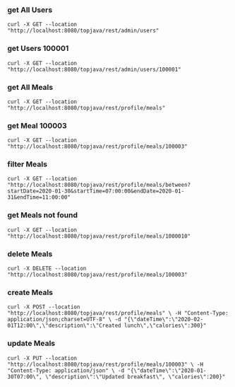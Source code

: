 ### get All Users
`curl -X GET --location "http://localhost:8080/topjava/rest/admin/users"`

### get Users 100001
`curl -X GET --location "http://localhost:8080/topjava/rest/admin/users/100001"`

### get All Meals
`curl -X GET --location "http://localhost:8080/topjava/rest/profile/meals"`

### get Meal 100003
`curl -X GET --location "http://localhost:8080/topjava/rest/profile/meals/100003"`

### filter Meals
`curl -X GET --location "http://localhost:8080/topjava/rest/profile/meals/between?startDate=2020-01-30&startTime=07:00:00&endDate=2020-01-31&endTime=11:00:00"`

### get Meals not found
`curl -X GET --location "http://localhost:8080/topjava/rest/profile/meals/1000010"`

### delete Meals
`curl -X DELETE --location "http://localhost:8080/topjava/rest/profile/meals/100003"`

### create Meals
`curl -X POST --location "http://localhost:8080/topjava/rest/profile/meals" \
-H "Content-Type: application/json;charset=UTF-8" \
-d "{\"dateTime\":\"2020-02-01T12:00\",\"description\":\"Created lunch\",\"calories\":300}"`

### update Meals
`curl -X PUT --location "http://localhost:8080/topjava/rest/profile/meals/100003" \
-H "Content-Type: application/json" \
-d "{\"dateTime\":\"2020-01-30T07:00\", \"description\":\"Updated breakfast\", \"calories\":200}"`
